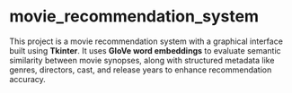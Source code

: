 # movie_recommendation_system
This project is a movie recommendation system with a graphical interface built using **Tkinter**. It uses **GloVe word embeddings** to evaluate semantic similarity between movie synopses, along with structured metadata like genres, directors, cast, and release years to enhance recommendation accuracy.

